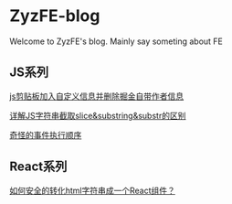 # ZyzFE-blog
Welcome to ZyzFE's blog. Mainly say someting about FE

## JS系列

[js剪贴板加入自定义信息并删除掘金自带作者信息](https://github.com/Drowned-fish/ZyzFE-blog/issues/1)

[详解JS字符串截取slice&substring&substr的区别](https://github.com/Drowned-fish/ZyzFE-blog/issues/2)

[奇怪的事件执行顺序](https://github.com/Drowned-fish/ZyzFE-blog/issues/3)

## React系列

[如何安全的转化html字符串成一个React组件？](https://github.com/Drowned-fish/ZyzFE-blog/issues/4)